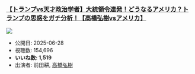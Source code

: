 ### [【トランプvs天才政治学者】大統領令連発！どうなるアメリカ？トランプの思惑をガチ分析！【高橋弘樹vsアメリカ】](https://www.youtube.com/watch?v=kvKvHxA3Ivk)
[![](https://img.youtube.com/vi/kvKvHxA3Ivk/sddefault.jpg)](https://www.youtube.com/watch?v=kvKvHxA3Ivk)
-   公開日: 2025-06-28
-   視聴数: 154,696
-   **いいね数: 1,519**
-   出演者: 前田耕, [高橋弘樹](/rehacq_fan/people/高橋弘樹 "wikilink")
